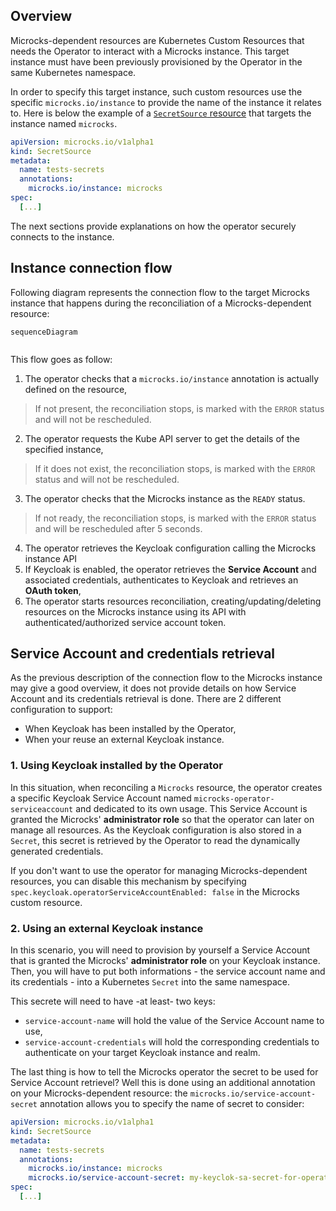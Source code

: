 
## Overview

Microcks-dependent resources are Kubernetes Custom Resources that needs the Operator to interact with
a Microcks instance. This target instance must have been previously provisioned by the Operator in the same
Kubernetes namespace.

In order to specify this target instance, such custom resources use the specific `microcks.io/instance` to
provide the name of the instance it relates to. Here is below the example of a [`SecretSource` resource](./secretsource-cr.md)
that targets the instance named `microcks`.

```yaml
apiVersion: microcks.io/v1alpha1
kind: SecretSource
metadata:
  name: tests-secrets
  annotations:
    microcks.io/instance: microcks
spec:
  [...]
```

The next sections provide explanations on how the operator securely connects to the instance.

## Instance connection flow

Following diagram represents the connection flow to the target Microcks instance that happens during the reconciliation
of a Microcks-dependent resource:

```mermaid
sequenceDiagram
    
```

This flow goes as follow:
1) The operator checks that a `microcks.io/instance` annotation is actually defined on the resource,
> If not present, the reconciliation stops, is marked with the `ERROR` status and will not be rescheduled.
2) The operator requests the Kube API server to get the details of the specified instance,
> If it does not exist, the reconciliation stops, is marked with the `ERROR` status and will not be rescheduled.
3) The operator checks that the Microcks instance as the `READY` status.
> If not ready, the reconciliation stops, is marked with the `ERROR` status and will be rescheduled after 5 seconds.
4) The operator retrieves the Keycloak configuration calling the Microcks instance API
5) If Keycloak is enabled, the operator retrieves the **Service Account** and associated credentials, authenticates to
Keycloak and retrieves an **OAuth token**,
6) The operator starts resources reconciliation, creating/updating/deleting resources on the Microcks instance using its
API with authenticated/authorized service account token.

## Service Account and credentials retrieval

As the previous description of the connection flow to the Microcks instance may give a good overview, it does not
provide details on how Service Account and its credentials retrieval is done. There are 2 different configuration to support:
* When Keycloak has been installed by the Operator,
* When your reuse an external Keycloak instance.

### 1. Using Keycloak installed by the Operator

In this situation, when reconciling a `Microcks` resource, the operator creates a specific Keycloak Service Account
named `microcks-operator-serviceaccount` and dedicated to its own usage. This Service Account is granted the Microcks' 
**administrator role** so that the operator can later on manage all resources. As the Keycloak configuration is also
stored in a `Secret`, this secret is retrieved by the Operator to read the dynamically generated credentials.

If you don't want to use the operator for managing Microcks-dependent resources, you can disable this mechanism
by specifying `spec.keycloak.operatorServiceAccountEnabled: false` in the Microcks custom resource.

### 2. Using an external Keycloak instance

In this scenario, you will need to provision by yourself a Service Account that is granted the Microcks'
**administrator role** on your Keycloak instance. Then, you will have to put both informations - the service account 
name and its credentials - into a Kubernetes `Secret` into the same namespace.

This secrete will need to have -at least- two keys:
* `service-account-name` will hold the value of the Service Account name to use,
* `service-account-credentials` will hold the corresponding credentials to authenticate on your target Keycloak instance and realm.

The last thing is how to tell the Microcks operator the secret to be used for Service Account retrievel? Well this
is done using an additional annotation on your Microcks-dependent resource: the `microcks.io/service-account-secret`
annotation allows you to specify the name of secret to consider:

```yaml
apiVersion: microcks.io/v1alpha1
kind: SecretSource
metadata:
  name: tests-secrets
  annotations:
    microcks.io/instance: microcks
    microcks.io/service-account-secret: my-keyclok-sa-secret-for-operator
spec:
  [...]
```
